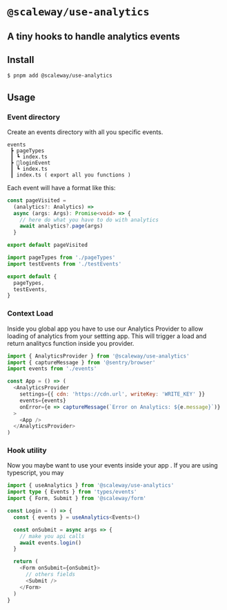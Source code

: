 # `@scaleway/use-analytics`

## A tiny hooks to handle analytics events

## Install

```bash
$ pnpm add @scaleway/use-analytics
```

## Usage

### Event directory

Create an events directory with all you specific events.

```
events
 ┣ pageTypes
 ┃ ┗ index.ts
 ┣ 📂loginEvent
 ┃ ┗ index.ts
 ┃ index.ts ( export all you functions )

```

Each event will have a format like this:

```typescript
const pageVisited =
  (analytics?: Analytics) =>
  async (args: Args): Promise<void> => {
    // here do what you have to do with analytics
    await analytics?.page(args)
  }

export default pageVisited
```

```typescript
import pageTypes from './pageTypes'
import testEvents from './testEvents'

export default {
  pageTypes,
  testEvents,
}
```

### Context Load

Inside you global app you have to use our Analytics Provider to allow loading of analytics from your settting app.
This will trigger a load and return analitycs function inside you provider.

```javascript
import { AnalyticsProvider } from '@scaleway/use-analytics'
import { captureMessage } from '@sentry/browser'
import events from './events'

const App = () => (
  <AnalyticsProvider
    settings={{ cdn: 'https://cdn.url', writeKey: 'WRITE_KEY' }} 
    events={events}
    onError={e => captureMessage(`Error on Analytics: ${e.message}`)}
  >
    <App />
  </AnalyticsProvider>
)
```

### Hook utility

Now you maybe want to use your events inside your app .
If you are using typescript, you may

```typescript
import { useAnalytics } from '@scaleway/use-analytics'
import type { Events } from 'types/events'
import { Form, Submit } from '@scaleway/form'

const Login = () => {
  const { events } = useAnalytics<Events>()

  const onSubmit = async args => {
    // make you api calls
    await events.login()
  }

  return (
    <Form onSubmit={onSubmit}>
      // others fields
      <Submit />
    </Form>
  )
}
```
